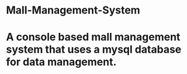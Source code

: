 # Mall-Management-System
# A console based mall management system that uses a mysql database for data management.

